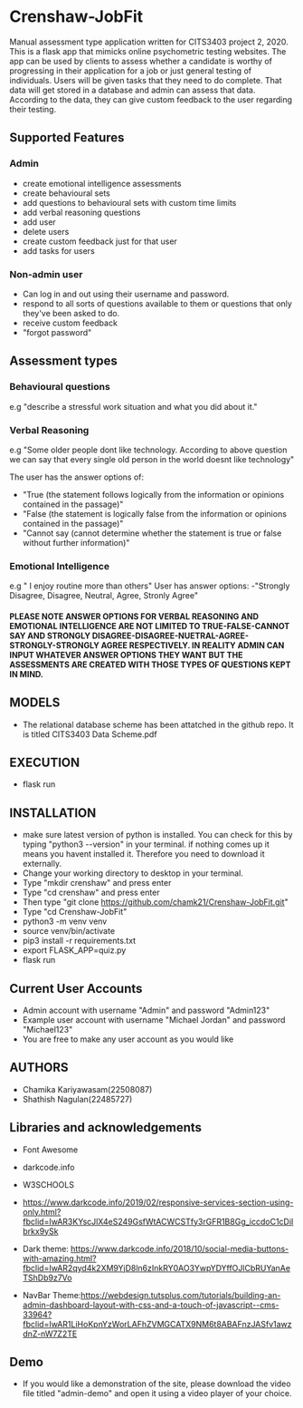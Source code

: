 # Crenshaw-JobFit
Manual assessment type application written for CITS3403 project 2, 2020.
This is a flask app that mimicks online psychometric testing websites. The app can be used by clients to assess whether a candidate is worthy of progressing in their application for a job or just general testing of individuals.
Users will be given tasks that they need to do complete. That data will get stored in a database and admin can assess that data. According to the data, they can give custom feedback to the user regarding their testing.

## Supported Features
### Admin
- create emotional intelligence assessments
- create behavioural sets
- add questions to behavioural sets with custom time limits
- add verbal reasoning questions
- add user
- delete users
- create custom feedback just for that user
- add tasks for users
### Non-admin user
- Can log in and out using their username and password.
- respond to all sorts of questions available to them or questions that only they've been asked to do.
- receive custom feedback
- "forgot password"

## Assessment types
### Behavioural questions
e.g "describe a stressful work situation and what you did about it."
### Verbal Reasoning
e.g "Some older people dont like technology. According to above question we can say that every single old person in the world doesnt like technology"

The user has the answer options of:
- "True (the statement follows logically from the information or opinions contained in the passage)"
- "False (the statement is logically false from the information or opinions contained in the passage)"
- "Cannot say (cannot determine whether the statement is true or false without further information)"

### Emotional Intelligence
e.g " I enjoy routine more than others"
User has answer options:
-"Strongly Disagree, Disagree, Neutral, Agree, Stronly Agree"

#### PLEASE NOTE ANSWER OPTIONS FOR VERBAL REASONING AND EMOTIONAL INTELLIGENCE ARE NOT LIMITED TO TRUE-FALSE-CANNOT SAY AND STRONGLY DISAGREE-DISAGREE-NUETRAL-AGREE-STRONGLY-STRONGLY AGREE RESPECTIVELY. IN REALITY ADMIN CAN INPUT WHATEVER ANSWER OPTIONS THEY WANT BUT THE ASSESSMENTS ARE CREATED WITH THOSE TYPES OF QUESTIONS KEPT IN MIND.

## MODELS
- The relational database scheme has been attatched in the github repo. It is titled CITS3403 Data Scheme.pdf

## EXECUTION
- flask run

## INSTALLATION
- make sure latest version of python is installed. You can check for this by typing "python3 --version" in your terminal. if nothing comes up it means you havent installed it. Therefore you need to download it externally.
- Change your working directory to desktop in your terminal.
- Type "mkdir crenshaw" and press enter
- Type "cd crenshaw" and press enter
- Then type "git clone https://github.com/chamk21/Crenshaw-JobFit.git"
- Type "cd Crenshaw-JobFit"
- python3 -m venv venv
- source venv/bin/activate
- pip3 install -r requirements.txt
- export FLASK_APP=quiz.py
- flask run
  
## Current User Accounts
- Admin account with username "Admin" and password "Admin123"
- Example user account with username "Michael Jordan" and password "Michael123"
- You are free to make any user account as you would like
   
## AUTHORS
- Chamika Kariyawasam(22508087)
- Shathish Nagulan(22485727)

## Libraries and acknowledgements
- Font Awesome
- darkcode.info
- W3SCHOOLS
- https://www.darkcode.info/2019/02/responsive-services-section-using-only.html?fbclid=IwAR3KYscJlX4eS249GsfWtACWCSTfy3rGFR1B8Gg_iccdoC1cDiIbrkx9ySk

- Dark theme: https://www.darkcode.info/2018/10/social-media-buttons-with-amazing.html?fbclid=IwAR2qyd4k2XM9YjD8ln6zInkRY0AO3YwpYDYffOJlCbRUYanAeTShDb9z7Vo

- NavBar Theme:https://webdesign.tutsplus.com/tutorials/building-an-admin-dashboard-layout-with-css-and-a-touch-of-javascript--cms-33964?fbclid=IwAR1LiHoKpnYzWorLAFhZVMGCATX9NM6t8ABAFnzJASfv1awzdnZ-nW7Z2TE

## Demo
- If you would like a demonstration of the site, please download the video file titled "admin-demo" and open it using a video player of your choice.


